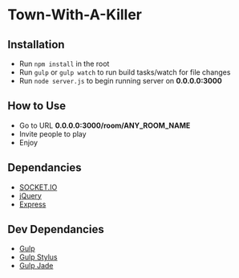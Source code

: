 # Town-With-A-Killer

## Installation

- Run `npm install` in the root
- Run `gulp` or `gulp watch` to run build tasks/watch for file changes
- Run `node server.js` to begin running server on **0.0.0.0:3000**

## How to Use
- Go to URL **0.0.0.0:3000/room/ANY_ROOM_NAME**
- Invite people to play 
- Enjoy

## Dependancies

- [SOCKET.IO](http://socket.io/)
- [jQuery](http://jquery.com/)
- [Express](http://expressjs.com/)


## Dev Dependancies

- [Gulp](gulpjs.com)
- [Gulp Stylus](https://www.npmjs.org/package/stylus)
- [Gulp Jade](https://www.npmjs.org/package/gulp-jade)
